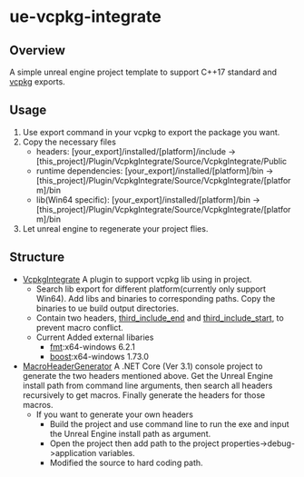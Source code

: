 # ue-vcpkg-integrate
## Overview
A simple unreal engine project template to support C++17 standard and [vcpkg](https://github.com/microsoft/vcpkg) exports.
## Usage
1. Use export command in your vcpkg to export the package you want.
2. Copy the necessary files
    - headers: 
      [your_export]/installed/[platform]/include -> 
      [this_project]/Plugin/VcpkgIntegrate/Source/VcpkgIntegrate/Public
    - runtime dependencies: 
      [your_export]/installed/[platform]/bin -> 
      [this_project]/Plugin/VcpkgIntegrate/Source/VcpkgIntegrate/[platform]/bin
    - lib(Win64 specific): 
      [your_export]/installed/[platform]/bin -> 
      [this_project]/Plugin/VcpkgIntegrate/Source/VcpkgIntegrate/[platform]/bin
3. Let unreal engine to regenerate your project flies.

## Structure
- [VcpkgIntegrate](https://github.com/BlurringShadow/ue-vcpkg-integrate/tree/master/Plugins/VcpkgIntegrate) A plugin to support vcpkg lib using in project.
  - Search lib export for different platform(currently only support Win64). Add libs and binaries to corresponding paths. Copy the binaries to ue build output directories.
  - Contain two headers, [third_include_end](https://github.com/BlurringShadow/ue-vcpkg-integrate/blob/master/Plugins/VcpkgIntegrate/Source/VcpkgIntegrate/Public/third_include_end.h) and [third_include_start](https://github.com/BlurringShadow/ue-vcpkg-integrate/blob/master/Plugins/VcpkgIntegrate/Source/VcpkgIntegrate/Public/third_include_end.h), to prevent macro conflict.
  - Current Added external libaries
    - [fmt](https://github.com/fmtlib/fmt):x64-windows 6.2.1
    - [boost](https://github.com/boostorg/boost):x64-windows 1.73.0
- [MacroHeaderGenerator](https://github.com/BlurringShadow/ue-vcpkg-integrate/tree/master/Plugins/VcpkgIntegrate/MacroHeaderGenerator) A .NET Core (Ver 3.1) console project to generate the two headers mentioned above. Get the Unreal Engine install path from command line arguments, then search all headers recursively to get macros. Finally generate the headers for those macros.
    - If you want to generate your own headers
        - Build the project and use command line to run the exe and input the Unreal Engine install path as argument.
        - Open the project then add path to the project properties->debug->application variables.
        - Modified the source to hard coding path.